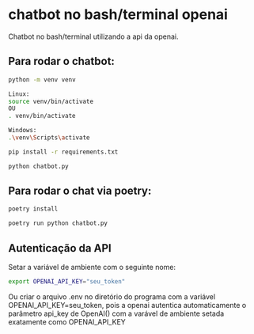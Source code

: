 # chatbot no bash/terminal openai

Chatbot no bash/terminal utilizando a api da openai. 

## Para rodar o chatbot: 

```bash
python -m venv venv
```

```bash
Linux:
source venv/bin/activate
OU
. venv/bin/activate
```

```bash
Windows:
.\venv\Scripts\activate
```

```bash
pip install -r requirements.txt
```

```bash
python chatbot.py
```

## Para rodar o chat via poetry:
```bash
poetry install
```
```bash
poetry run python chatbot.py
```

## Autenticação da API

Setar a variável de ambiente com o seguinte nome:
```bash
export OPENAI_API_KEY="seu_token"
```
Ou criar o arquivo .env no diretório do programa com a variável OPENAI_API_KEY=seu_token, pois a openai autentica automaticamente o 
parâmetro api_key de OpenAI() com a varável de ambiente setada exatamente como OPENAI_API_KEY